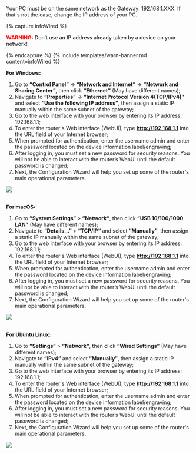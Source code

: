 Your PC must be on the same network as the Gateway: 192.168.1.XXX. If that's not the case, change the IP address of your 
PC.

{% capture infoWired %}
<body>
  <p>
    <b style="color:red">WARNING:</b>
    <span style="color:black">Don’t use an IP address already taken by a device on your network!</span>
  </p>
</body>
{% endcapture %}
{% include templates/warn-banner.md content=infoWired %}

**For Windows:**
1. Go to **“Control Panel”** → **“Network and Internet”** → **“Network and Sharing Center”**, then click **“Ethernet”** (May have different names);
2. Navigate to **“Properties”** → **“Internet Protocol Version 4(TCP/IPv4)”** and select **“Use the following IP address”**, then assign a static IP manually within the same subnet of the gateway;
3. Go to the web interface with your browser by entering its IP address: 192.168.1.1;
4. To enter the router's Web interface (WebUI), type **http://192.168.1.1** into the URL field of your Internet browser;
5. When prompted for authentication, enter the username admin and enter the password located on the device information label/engraving;
6. After logging in, you must set a new password for security reasons. You will not be able to interact with the router’s WebUI until the default password is changed;
7. Next, the Configuration Wizard will help you set up some of the router's main operational parameters.

![](https://img.thingsboard.io/devices-library/ready-to-go-devices/teltonika-rut955/wired-connection-1.png)
<br><br>

**For macOS:**
1. Go to **“System Settings“** > **“Network“**, then click **“USB 10/100/1000 LAN”** (May have different names);
2. Navigate to **“Details...”** > **“TCP/IP“** and select **“Manually”**, then assign a static IP manually within the same subnet of the gateway;
3. Go to the web interface with your browser by entering its IP address: 192.168.1.1;
4. To enter the router's Web interface (WebUI), type **http://192.168.1.1** into the URL field of your Internet browser;
5. When prompted for authentication, enter the username admin and enter the password located on the device information label/engraving;
6. After logging in, you must set a new password for security reasons. You will not be able to interact with the router’s WebUI until the default password is changed;
7. Next, the Configuration Wizard will help you set up some of the router's main operational parameters.

![](https://img.thingsboard.io/devices-library/ready-to-go-devices/ace-iot-gateway/ace-macos-ip.png)
<br><br>

**For Ubuntu Linux:**
1. Go to **“Settings“** > **“Network“**, then click **“Wired Settings”** (May have different names);
2. Navigate to **“IPv4”** and select **“Manually”**, then assign a static IP manually within the same subnet of the gateway;
3. Go to the web interface with your browser by entering its IP address: 192.168.1.1;
4. To enter the router's Web interface (WebUI), type **http://192.168.1.1** into the URL field of your Internet browser;
5. When prompted for authentication, enter the username admin and enter the password located on the device information label/engraving;
6. After logging in, you must set a new password for security reasons. You will not be able to interact with the router’s WebUI until the default password is changed;
7. Next, the Configuration Wizard will help you set up some of the router's main operational parameters.

![](https://img.thingsboard.io/devices-library/ready-to-go-devices/ace-iot-gateway/ace-linux-ip.png)
<br><br>
